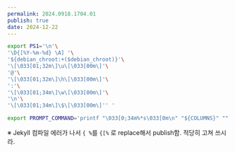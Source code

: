 ```yaml
---
permalink: 2024.0918.1704.01
publish: true
date: 2024-12-22
---
```

```bash
export PS1='\n'\
'\D{[%Y-%m-%d} \A] '\
'${debian_chroot:+($debian_chroot)}'\
'\[\033[01;32m\]\u\[\033[00m\]'\
'@'\
'\[\033[01;32m\]\h\[\033[00m\]'\
':'\
'\[\033[01;34m\]\w\[\033[00m\]'\
'\n'\
'\[\033[01;34m\]\$\[\033[00m\]'' '

export PROMPT_COMMAND='printf "\033[0;34m%*s\033[0m\n" "${COLUMNS}" "" | tr " " "-"'
```

※ Jekyll 컴파일 에러가 나서 `{ %`를 `{[%` 로 replace해서 publish함. 적당히 고쳐 쓰시라.
